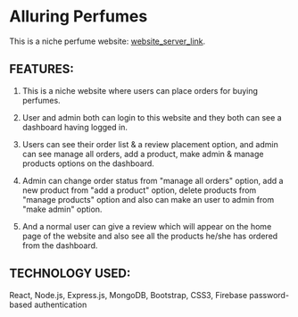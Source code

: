# Alluring Perfumes

This is a niche perfume website: [website_server_link](https://mysterious-brook-12035.herokuapp.com/).

## FEATURES:


1. This is a niche website where users can place orders for buying perfumes.

2. User and admin both can login to this website and they both can see a dashboard having logged in.

3. Users can see their order list & a review placement option, and admin can see manage all orders, add a product, make admin & manage products options on the dashboard.

4. Admin can change order status from "manage all orders" option, add a new product from "add a product" option, delete products from "manage products" option and also can make an user to admin from "make admin" option.

5. And a normal user can give a review which will appear on the home page of the website and also see all the products he/she has ordered from the dashboard.


## TECHNOLOGY USED:

React, Node.js, Express.js, MongoDB, Bootstrap, CSS3, Firebase password-based authentication